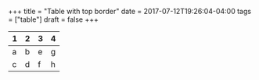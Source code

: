 +++
title = "Table with top border"
date = 2017-07-12T19:26:04-04:00
tags = ["table"]
draft = false
+++

1 | 2 | 3 |   4
---|---|---|----
 a | b | e |   g
 c | d | f |   h
